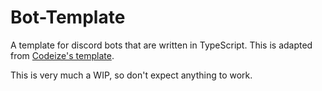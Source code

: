 # Bot-Template
A template for discord bots that are written in TypeScript. This is adapted from [Codeize's template](https://github.com/Codeize/template). 

This is very much a WIP, so don't expect anything to work.
